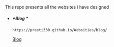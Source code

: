 This repo presents all the websites i have designed 
<ul>
  <li>
    <h5>*Blog  *</h5>
    <pre><code>https://preeti330.github.io/Websities/blog/</code></pre>
    <a href="https://preeti330.github.io/Websities/blog/">Blog</a>
  </li>
</ul>
